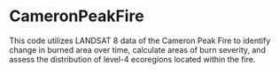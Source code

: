 # CameronPeakFire

This code utilizes LANDSAT 8 data of the Cameron Peak Fire to identify change in burned area over time, calculate areas of burn severity, and assess the distribution of level-4 ecoregions located within the fire.
